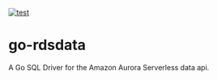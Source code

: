 [![test](https://github.com/shogo82148/go-rdsdata/actions/workflows/test.yaml/badge.svg)](https://github.com/shogo82148/go-rdsdata/actions/workflows/test.yaml)

# go-rdsdata

A Go SQL Driver for the Amazon Aurora Serverless data api.
